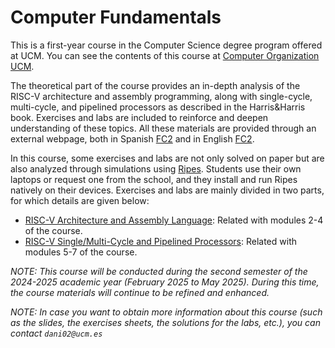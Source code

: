 # Computer Fundamentals

This is a first-year course in the Computer Science degree program offered at UCM. You can see the contents of this course at [Computer Organization UCM](http://web.fdi.ucm.es/UCMFiles/pdf/FICHAS_DOCENTES/2024/8704.pdf).

The theoretical part of the course provides an in-depth analysis of the RISC-V architecture and assembly programming, along with single-cycle, multi-cycle, and pipelined processors as described in the Harris&Harris book. Exercises and labs are included to reinforce and deepen understanding of these topics. All these materials are provided through an external webpage, both in Spanish [FC2](https://www.fdi.ucm.es/profesor/mendias/FC2/FC2.html) and in English [FC2](https://www.fdi.ucm.es/profesor/mendias/FC2/FC2-en.html).

In this course, some exercises and labs are not only solved on paper but are also analyzed through simulations using [Ripes](https://github.com/mortbopet/Ripes). Students use their own laptops or request one from the school, and they install and run Ripes natively on their devices. Exercises and labs are mainly divided in two parts, for which details are given below:

- [RISC-V Architecture and Assembly Language](https://github.com/artecs-group/RVfpga-sim-addons/tree/main/Computer_Fundamentals/RiscvArchitectureAssembly): Related with modules 2-4 of the course.
- [RISC-V Single/Multi-Cycle and Pipelined Processors](https://github.com/artecs-group/RVfpga-sim-addons/blob/main/Computer_Fundamentals/README.md#risc-v-singlemulti-cycle-and-pipelined-processors): Related with modules 5-7 of the course.

*NOTE: This course will be conducted during the second semester of the 2024-2025 academic year (February 2025 to May 2025). During this time, the course materials will continue to be refined and enhanced.*

*NOTE: In case you want to obtain more information about this course (such as the slides, the exercises sheets, the solutions for the labs, etc.), you can contact ```dani02@ucm.es```*
